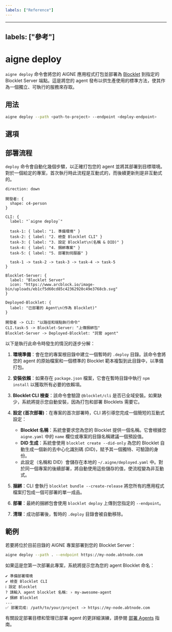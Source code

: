 ```yaml
---
labels: ["Reference"]
---
```


---
labels: ["參考"]
---

# aigne deploy

`aigne deploy` 命令會將您的 AIGNE 應用程式打包並部署為 [Blocklet](https://www.blocklet.dev/) 到指定的 Blocklet Server 端點。這是將您的 agent 發布以供生產使用的標準方法，使其作為一個獨立、可執行的服務來存取。

## 用法

```bash Basic Usage icon=mdi:console
aigne deploy --path <path-to-project> --endpoint <deploy-endpoint>
```

## 選項

<x-field data-name="--path" data-type="string" data-required="true" data-desc="指定包含 aigne.yaml 檔案的 AIGNE 專案目錄路徑。"></x-field>

<x-field data-name="--endpoint" data-type="string" data-required="true" data-desc="應用程式將部署到的 Blocklet Server 端點的 URL。"></x-field>

## 部署流程

`deploy` 命令會自動化幾個步驟，以正確打包您的 agent 並將其部署到目標環境。對於一個給定的專案，首次執行時此流程是互動式的，而後續更新則是非互動式的。

```d2 部署工作流程
direction: down

開發者: { 
  shape: c4-person 
}

CLI: {
  label: "`aigne deploy`"
  
  task-1: { label: "1. 準備環境" }
  task-2: { label: "2. 檢查 Blocklet CLI" }
  task-3: { label: "3. 設定 Blocklet\n(名稱 & DID)" }
  task-4: { label: "4. 捆綁專案" }
  task-5: { label: "5. 部署到伺服器" }

  task-1 -> task-2 -> task-3 -> task-4 -> task-5
}

Blocklet-Server: {
  label: "Blocklet Server"
  icon: "https://www.arcblock.io/image-bin/uploads/eb1cf5d60cd85c42362920c49e3768cb.svg"
}

Deployed-Blocklet: {
  label: "已部署的 Agent\n(作為 Blocklet)"
}

開發者 -> CLI: "以路徑和端點執行命令"
CLI.task-5 -> Blocklet-Server: "上傳捆綁包"
Blocklet-Server -> Deployed-Blocklet: "託管 agent"
```

以下是執行此命令時發生的情況的逐步分解：

1.  **環境準備**：會在您的專案根目錄中建立一個暫時的 `.deploy` 目錄。該命令會將您的 agent 的原始檔案和一個標準的 Blocklet 範本複製到此目錄中，以準備打包。

2.  **安裝依賴**：如果存在 `package.json` 檔案，它會在暫時目錄中執行 `npm install` 以獲取所有必要的依賴項。

3.  **Blocklet CLI 檢查**：該命令會驗證 `@blocklet/cli` 是否已全域安裝。如果缺少，系統將提示您自動安裝，因為打包和部署 Blocklets 需要它。

4.  **設定 (首次部署)**：在專案的首次部署時，CLI 將引導您完成一個簡短的互動式設定：
    *   **Blocklet 名稱**：系統會要求您為您的 Blocklet 提供一個名稱。它會根據您 `aigne.yaml` 中的 `name` 欄位或專案的目錄名稱建議一個預設值。
    *   **DID 生成**：系統會使用 `blocklet create --did-only` 為您的 Blocklet 自動生成一個新的去中心化識別碼 (DID)，賦予其一個獨特、可驗證的身份。
    *   此設定（名稱和 DID）會儲存在本地的 `~/.aigne/deployed.yaml` 中。對於同一個專案的後續部署，將自動使用這些儲存的值，使流程變為非互動式。

5.  **捆綁**：CLI 會執行 `blocklet bundle --create-release` 將您所有的應用程式檔案打包成一個可部署的單一成品。

6.  **部署**：最終的捆綁包會使用 `blocklet deploy` 上傳到您指定的 `--endpoint`。

7.  **清理**：成功部署後，暫時的 `.deploy` 目錄會被自動移除。

## 範例

若要將位於目前目錄的 AIGNE 專案部署到您的 Blocklet Server：

```bash Deploying a project icon=mdi:console
aigne deploy --path . --endpoint https://my-node.abtnode.com
```

如果這是您第一次部署此專案，系統將提示您為您的 agent Blocklet 命名：

```text First-time deployment prompt
✔ 準備部署環境
✔ 檢查 Blocklet CLI
ℹ 設定 Blocklet
? 請輸入 agent blocklet 名稱: › my-awesome-agent
✔ 捆綁 Blocklet
...
✅ 部署完成: /path/to/your/project -> https://my-node.abtnode.com
```

有關設定部署目標和管理已部署 agent 的更詳細演練，請參閱 [部署 Agents](./guides-deploying-agents.md) 指南。
